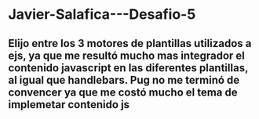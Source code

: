 # Javier-Salafica---Desafio-5
## Elijo entre los 3 motores de plantillas utilizados a ejs, ya que me resultó mucho mas integrador el contenido javascript en las diferentes plantillas, al igual que handlebars. Pug no me terminó de convencer ya que me costó mucho el tema de implemetar contenido js

